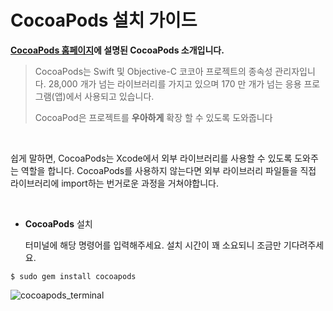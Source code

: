 # CocoaPods 설치 가이드

**[CocoaPods 홈페이지](https://cocoapods.org/)에 설명된 CocoaPods 소개입니다.**

> CocoaPods는 Swift 및 Objective-C 코코아 프로젝트의 종속성 관리자입니다. 28,000 개가 넘는 라이브러리를 가지고 있으며 170 만 개가 넘는 응용 프로그램(앱)에서 사용되고 있습니다. 
>
>  CocoaPod은 프로젝트를 **우아하게** 확장 할 수 있도록 도와줍니다

<br>

쉽게 말하면, CocoaPods는 Xcode에서 외부 라이브러리를 사용할 수 있도록 도와주는 역할을 합니다. CocoaPods를 사용하지 않는다면 외부 라이브러리 파일들을 직접 라이브러리에 import하는 번거로운 과정을 거쳐야합니다.

<br>

* **CocoaPods** 설치

  터미널에 해당 명령어를 입력해주세요. 설치 시간이 꽤 소요되니 조금만 기다려주세요.

```
$ sudo gem install cocoapods
```

![cocoapods_terminal](https://github.com/kyeahen/ExpressionRekognitionMusicService/blob/master/Guide/images/cocoapods_terminal.png)










